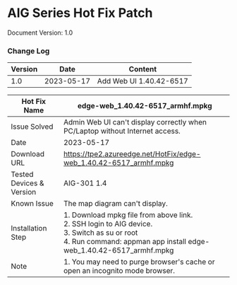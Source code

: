 # AIG Series Hot Fix Patch

Document Version: 1.0

### Change Log

| Version | Date       | Content                 |
| ------- | ---------- | ----------------------- |
| 1.0     | 2023-05-17 | Add Web UI 1.40.42-6517 |



| Hot Fix Name             | edge-web_1.40.42-6517_armhf.mpkg                             |
| ------------------------ | ------------------------------------------------------------ |
| Issue Solved             | Admin Web UI can't display correctly when PC/Laptop without Internet access. |
| Date                     | 2023-05-17                                                   |
| Download URL             | https://tpe2.azureedge.net/HotFix/edge-web_1.40.42-6517_armhf.mpkg |
| Tested Devices & Version | AIG-301 1.4                                                  |
| Known Issue              | The map diagram can't display.                               |
| Installation Step        | 1. Download mpkg file from above link.<br />2. SSH login to AIG device.<br />3. Switch as su or root<br />4. Run command: appman app install edge-web_1.40.42-6517_armhf.mpkg |
| Note                     | 1. You may need to purge browser's cache or open an incognito mode browser. |

